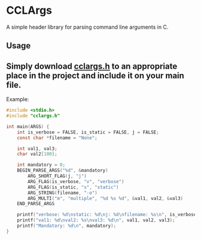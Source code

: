# CCLArgs

A simple header library for parsing command line arguments in C.

## Usage

Simply download [cclargs.h](cclargs.h) to an appropriate place in the project and include it on your main file.
---

Example:
```C
#include <stdio.h>
#include "cclargs.h"

int main(ARGS) {
    int is_verbose = FALSE, is_static = FALSE, j = FALSE;
    const char *filename = "None";

    int val1, val3;
    char val2[100];

    int mandatory = 0;
    BEGIN_PARSE_ARGS("%d", &mandatory)
        ARG_SHORT_FLAG(j, "j")
        ARG_FLAG(is_verbose, "v", "verbose")
        ARG_FLAG(is_static, "s", "static")
        ARG_STRING(filename, "-o")
        ARG_MULTI("m", "multiple", "%d %s %d", &val1, val2, &val3)
    END_PARSE_ARGS

    printf("verbose: %d\nstatic: %d\nj: %d\nfilename: %s\n", is_verbose, is_static, j, filename);
    printf("val1: %d\nval2: %s\nval3: %d\n", val1, val2, val3);
    printf("Mandatory: %d\n", mandatory);
}

```
